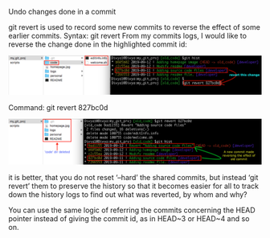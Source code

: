 Undo changes done in a commit

git revert is used to record some new commits to reverse the effect of some earlier commits.
Syntax: git revert <commit-id>
From my commits logs, I would like to reverse the change done in the highlighted commit id:

![git-revert](images/2020/03/git-revert.png)

Command: git revert 827bc0d

![git-revert2](images/2020/03/git-revert2.png)

it is better, that you do not reset ‘–hard’ the shared commits, but instead ‘git revert’ them to preserve the history so that it becomes easier for all to track down the history logs to find out what was reverted, by whom and why?

You can use the same logic of referring the commits concerning the HEAD pointer instead of giving the commit id, as in HEAD~3 or HEAD~4 and so on.
